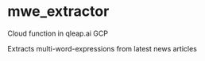 # mwe_extractor
Cloud function in qleap.ai GCP

Extracts multi-word-expressions from latest news articles
